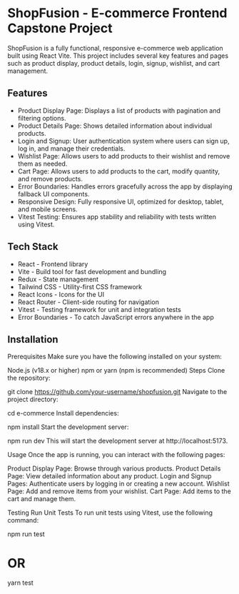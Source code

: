 # ShopFusion - E-commerce Frontend Capstone Project

ShopFusion is a fully functional, responsive e-commerce web application built using React Vite. This project includes several key features and pages such as product display, product details, login, signup, wishlist, and cart management.

## Features

- Product Display Page: Displays a list of products with pagination and filtering options.
- Product Details Page: Shows detailed information about individual products.
- Login and Signup: User authentication system where users can sign up, log in, and manage their credentials.
- Wishlist Page: Allows users to add products to their wishlist and remove them as needed.
- Cart Page: Allows users to add products to the cart, modify quantity, and remove products.
- Error Boundaries: Handles errors gracefully across the app by displaying fallback UI components.
- Responsive Design: Fully responsive UI, optimized for desktop, tablet, and mobile screens.
- Vitest Testing: Ensures app stability and reliability with tests written using Vitest.


## Tech Stack

- React - Frontend library
- Vite - Build tool for fast development and bundling
- Redux  - State management
- Tailwind CSS - Utility-first CSS framework
- React Icons - Icons for the UI
- React Router - Client-side routing for navigation
- Vitest - Testing framework for unit and integration tests
- Error Boundaries - To catch JavaScript errors anywhere in the app


## Installation
Prerequisites
Make sure you have the following installed on your system:

Node.js (v18.x or higher)
npm or yarn (npm is recommended)
Steps
Clone the repository:

git clone https://github.com/your-username/shopfusion.git
Navigate to the project directory:

cd e-commerce
Install dependencies:

npm install
Start the development server:

npm run dev
This will start the development server at http://localhost:5173.

Usage
Once the app is running, you can interact with the following pages:

Product Display Page: Browse through various products.
Product Details Page: View detailed information about any product.
Login and Signup Pages: Authenticate users by logging in or creating a new account.
Wishlist Page: Add and remove items from your wishlist.
Cart Page: Add items to the cart and manage them.

Testing
Run Unit Tests
To run unit tests using Vitest, use the following command:

npm run test
# OR
yarn test

